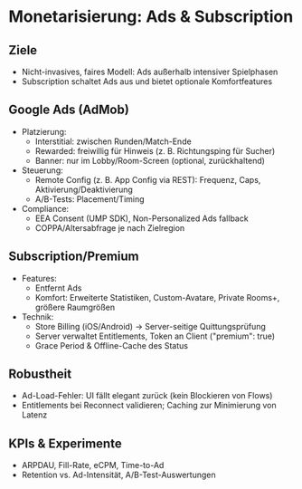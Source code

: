 # Monetarisierung: Ads & Subscription

## Ziele
- Nicht-invasives, faires Modell: Ads außerhalb intensiver Spielphasen
- Subscription schaltet Ads aus und bietet optionale Komfortfeatures

## Google Ads (AdMob)
- Platzierung:
  - Interstitial: zwischen Runden/Match-Ende
  - Rewarded: freiwillig für Hinweis (z. B. Richtungsping für Sucher)
  - Banner: nur im Lobby/Room-Screen (optional, zurückhaltend)
- Steuerung:
  - Remote Config (z. B. App Config via REST): Frequenz, Caps, Aktivierung/Deaktivierung
  - A/B-Tests: Placement/Timing
- Compliance:
  - EEA Consent (UMP SDK), Non-Personalized Ads fallback
  - COPPA/Altersabfrage je nach Zielregion

## Subscription/Premium
- Features:
  - Entfernt Ads
  - Komfort: Erweiterte Statistiken, Custom-Avatare, Private Rooms+, größere Raumgrößen
- Technik:
  - Store Billing (iOS/Android) → Server-seitige Quittungsprüfung
  - Server verwaltet Entitlements, Token an Client ("premium": true)
  - Grace Period & Offline-Cache des Status

## Robustheit
- Ad-Load-Fehler: UI fällt elegant zurück (kein Blockieren von Flows)
- Entitlements bei Reconnect validieren; Caching zur Minimierung von Latenz

## KPIs & Experimente
- ARPDAU, Fill-Rate, eCPM, Time-to-Ad
- Retention vs. Ad-Intensität, A/B-Test-Auswertungen

